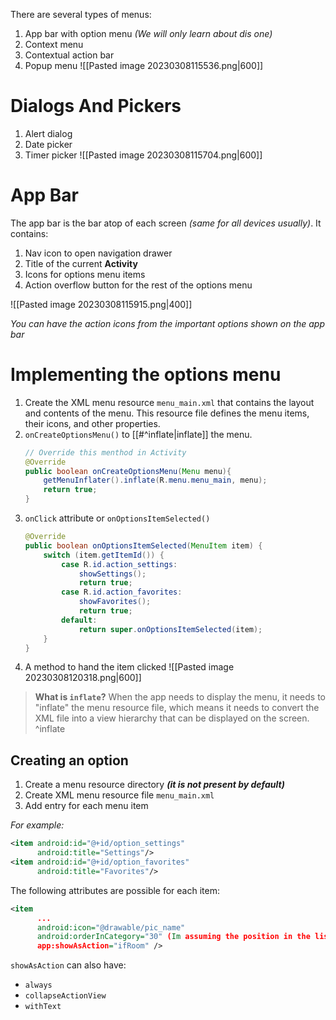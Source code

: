 There are several types of menus:
1. App bar with option menu _(We will only learn about dis one)_
2. Context menu
3. Contextual action bar
4. Popup menu
![[Pasted image 20230308115536.png|600]]

# Dialogs And Pickers
1. Alert dialog
2. Date picker
3. Timer picker
![[Pasted image 20230308115704.png|600]]

# App Bar
The app bar is the bar atop of each screen _(same for all devices usually)_.
It contains:
1. Nav icon to open navigation drawer
2. Title of the current **Activity**
3. Icons for options menu items
4. Action overflow button for the rest of the options menu

![[Pasted image 20230308115915.png|400]]

_You can have the action icons from the important options shown on the app bar_

# Implementing the options menu
1. Create the XML menu resource `menu_main.xml` that contains the layout and contents of the menu. This resource file defines the menu items, their icons, and other properties.
3. `onCreateOptionsMenu()` to [[#^inflate|inflate]] the menu.
	```java
	// Override this menthod in Activity
	@Override
	public boolean onCreateOptionsMenu(Menu menu){
		getMenuInflater().inflate(R.menu.menu_main, menu);
		return true;
	}
	```
1. `onClick` attribute or `onOptionsItemSelected()`
	```java
	@Override
	public boolean onOptionsItemSelected(MenuItem item) {
		switch (item.getItemId()) {
			case R.id.action_settings:
				showSettings();
				return true;
			case R.id.action_favorites:
				showFavorites();
				return true;
			default:
				return super.onOptionsItemSelected(item);
		}
	}
	```
2. A method to hand the item clicked
![[Pasted image 20230308120318.png|600]]

> **What is `inflate`?**
> When the app needs to display the menu, it needs to "inflate" the menu resource file, which means it needs to convert the XML file into a view hierarchy that can be displayed on the screen. ^inflate

## Creating an option
1. Create a menu resource directory **_(it is not present by default)_**
2. Create XML menu resource file `menu_main.xml`
3. Add entry for each menu item

_For example:_
```xml
<item android:id="@+id/option_settings"
	  android:title="Settings"/>
<item android:id="@+id/option_favorites"
	  android:title="Favorites"/>
```

The following attributes are possible for each item:
```xml
<item
	  ...
	  android:icon="@drawable/pic_name"
	  android:orderInCategory="30" (Im assuming the position in the list)
	  app:showAsAction="ifRoom" />
```
`showAsAction` can also have:
- `always`
- `collapseActionView`
- `withText`